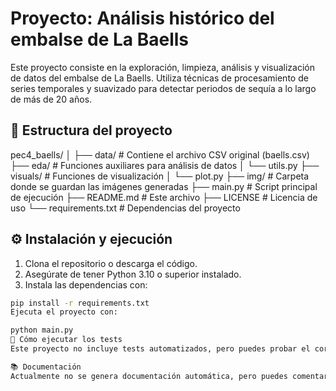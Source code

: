 # Proyecto: Análisis histórico del embalse de La Baells

Este proyecto consiste en la exploración, limpieza, análisis y visualización de datos del embalse de La Baells. Utiliza técnicas de procesamiento de series temporales y suavizado para detectar periodos de sequía a lo largo de más de 20 años.

## 📁 Estructura del proyecto

pec4_baells/
│
├── data/ # Contiene el archivo CSV original (baells.csv)
├── eda/ # Funciones auxiliares para análisis de datos
│ └── utils.py
├── visuals/ # Funciones de visualización
│ └── plot.py
├── img/ # Carpeta donde se guardan las imágenes generadas
├── main.py # Script principal de ejecución
├── README.md # Este archivo
├── LICENSE # Licencia de uso
└── requirements.txt # Dependencias del proyecto


## ⚙️ Instalación y ejecución

1. Clona el repositorio o descarga el código.
2. Asegúrate de tener Python 3.10 o superior instalado.
3. Instala las dependencias con:

```bash
pip install -r requirements.txt
Ejecuta el proyecto con:

python main.py
🧪 Cómo ejecutar los tests
Este proyecto no incluye tests automatizados, pero puedes probar el correcto funcionamiento ejecutando el script principal (main.py). En caso de usar pytest, puedes organizar los tests en una carpeta tests/.

📚 Documentación
Actualmente no se genera documentación automática, pero puedes comentarla o extenderla con herramientas como pdoc, Sphinx, etc.